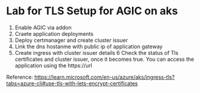 # Lab for TLS Setup for AGIC on aks
1. Enable AGIC via addon
2. Craete application deployments
3. Deploy certmanager and create cluster issuer
4. Link the dns hostanme with public ip of application gateway
5. Create ingress with cluster issuer details 
6 Check the status of Tls certificates and cluster issuer, once it becomes true. You can access the application using the https://url

Reference: https://learn.microsoft.com/en-us/azure/aks/ingress-tls?tabs=azure-cli#use-tls-with-lets-encrypt-certificates




